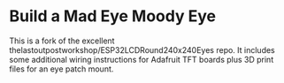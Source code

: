 # Build a Mad Eye Moody Eye 
This is a fork of the excellent thelastoutpostworkshop/ESP32LCDRound240x240Eyes repo. It includes some additional wiring instructions for Adafruit TFT boards plus 3D print files for an eye patch mount.
